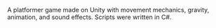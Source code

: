 A platformer game made on Unity with movement mechanics, gravity, animation, and sound effects. Scripts were written in C#. 
